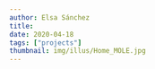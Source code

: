 ```yaml
---
author: Elsa Sánchez
title:
date: 2020-04-18
tags: ["projects"]
thumbnail: img/illus/Home_MOLE.jpg
---
```


